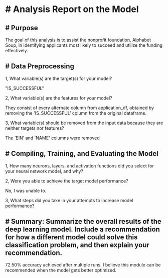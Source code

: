 # # Analysis Report on the Model #

## # Purpose #

The goal of this analysis is to assist the nonprofit foundation, Alphabet Soup, in identifying applicants most likely to succeed and utilize the funding effectively.

## # Data Preprocessing #

1, What variable(s) are the target(s) for your model?

   "IS_SUCCESSFUL"

2, What variable(s) are the features for your model?

   They consist of every alternate column from application_df, obtained by removing the 'IS_SUCCESSFUL' column from the original dataframe.

3, What variable(s) should be removed from the input data because they are neither targets nor features?
   
   The 'EIN' and 'NAME' columns were removed

## # Compiling, Training, and Evaluating the Model #

1, How many neurons, layers, and activation functions did you select for your neural network model, and why?
   

2, Were you able to achieve the target model performance?
   
   No, I was unable to.

3, What steps did you take in your attempts to increase model performance?
   

## # Summary: Summarize the overall results of the deep learning model. Include a recommendation for how a different model could solve this classification problem, and then explain your recommendation. #
   
   72.50% accuracy achieved after multiple runs. I believe this module can be recommended when the model gets better optimized.
